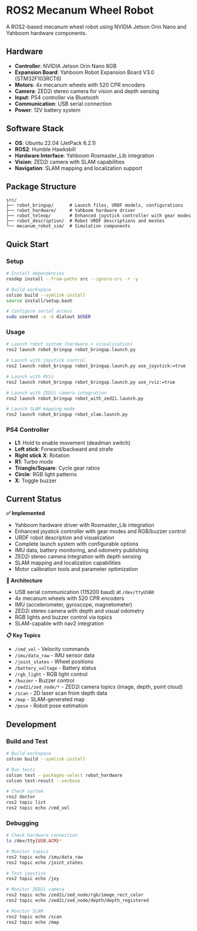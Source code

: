 # ROS2 Mecanum Wheel Robot

A ROS2-based mecanum wheel robot using NVIDIA Jetson Orin Nano and Yahboom hardware components.

## Hardware

- **Controller**: NVIDIA Jetson Orin Nano 8GB
- **Expansion Board**: Yahboom Robot Expansion Board V3.0 (STM32F103RCT6)
- **Motors**: 4x mecanum wheels with 520 CPR encoders
- **Camera**: ZED2i stereo camera for vision and depth sensing
- **Input**: PS4 controller via Bluetooth
- **Communication**: USB serial connection
- **Power**: 12V battery system

## Software Stack

- **OS**: Ubuntu 22.04 (JetPack 6.2.1)
- **ROS2**: Humble Hawksbill
- **Hardware Interface**: Yahboom Rosmaster_Lib integration
- **Vision**: ZED2i camera with SLAM capabilities
- **Navigation**: SLAM mapping and localization support

## Package Structure

```
src/
├── robot_bringup/      # Launch files, URDF models, configurations
├── robot_hardware/     # Yahboom hardware driver
├── robot_teleop/       # Enhanced joystick controller with gear modes
├── robot_description/  # Robot URDF descriptions and meshes
└── mecanum_robot_sim/  # Simulation components
```

## Quick Start

### Setup
```bash
# Install dependencies
rosdep install --from-paths src --ignore-src -r -y

# Build workspace
colcon build --symlink-install
source install/setup.bash

# Configure serial access
sudo usermod -a -G dialout $USER
```

### Usage
```bash
# Launch robot system (hardware + visualization)
ros2 launch robot_bringup robot_bringup.launch.py

# Launch with joystick control
ros2 launch robot_bringup robot_bringup.launch.py use_joystick:=true

# Launch with RViz
ros2 launch robot_bringup robot_bringup.launch.py use_rviz:=true

# Launch with ZED2i camera integration
ros2 launch robot_bringup robot_with_zed2i.launch.py

# Launch SLAM mapping mode
ros2 launch robot_bringup robot_slam.launch.py
```

### PS4 Controller
- **L1**: Hold to enable movement (deadman switch)
- **Left stick**: Forward/backward and strafe
- **Right stick X**: Rotation
- **R1**: Turbo mode
- **Triangle/Square**: Cycle gear ratios
- **Circle**: RGB light patterns
- **X**: Toggle buzzer

## Current Status

**✅ Implemented**
- Yahboom hardware driver with Rosmaster_Lib integration
- Enhanced joystick controller with gear modes and RGB/buzzer control
- URDF robot description and visualization
- Complete launch system with configurable options
- IMU data, battery monitoring, and odometry publishing
- ZED2i stereo camera integration with depth sensing
- SLAM mapping and localization capabilities
- Motor calibration tools and parameter optimization

**🔧 Architecture**
- USB serial communication (115200 baud) at `/dev/ttyUSB0`
- 4x mecanum wheels with 520 CPR encoders
- IMU (accelerometer, gyroscope, magnetometer)
- ZED2i stereo camera with depth and visual odometry
- RGB lights and buzzer control via topics
- SLAM-capable with nav2 integration

**📋 Key Topics**
- `/cmd_vel` - Velocity commands
- `/imu/data_raw` - IMU sensor data  
- `/joint_states` - Wheel positions
- `/battery_voltage` - Battery status
- `/rgb_light` - RGB light control
- `/buzzer` - Buzzer control
- `/zed2i/zed_node/*` - ZED2i camera topics (image, depth, point cloud)
- `/scan` - 2D laser scan from depth data
- `/map` - SLAM-generated map
- `/pose` - Robot pose estimation

## Development

### Build and Test
```bash
# Build workspace
colcon build --symlink-install

# Run tests
colcon test --packages-select robot_hardware
colcon test-result --verbose

# Check system
ros2 doctor
ros2 topic list
ros2 topic echo /cmd_vel
```

### Debugging
```bash
# Check hardware connection
ls /dev/tty{USB,ACM}*

# Monitor topics
ros2 topic echo /imu/data_raw
ros2 topic echo /joint_states

# Test joystick
ros2 topic echo /joy

# Monitor ZED2i camera
ros2 topic echo /zed2i/zed_node/rgb/image_rect_color
ros2 topic echo /zed2i/zed_node/depth/depth_registered

# Monitor SLAM
ros2 topic echo /scan
ros2 topic echo /map
```
